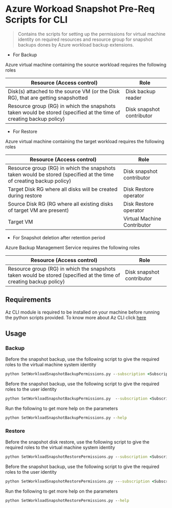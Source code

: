 # Azure Workoad Snapshot Pre-Req Scripts for CLI

> Contains the scripts for setting up the permissions for virtual machine identity on required resources
> and resource group for snapshot backups dones by Azure workload backup extensions.



+ For Backup

Azure virtual machine containing the source workload requires the following roles 

Resource (Access control)  |Role   
------ | ------
Disk(s) attached to the source VM (or the Disk RG), that are getting snapshotted |Disk backup reader |
|Resource group (RG) in which the snapshots taken would be stored (specified at the time of creating backup policy) |Disk snapshot contributor  |

+ For Restore

Azure virtual machine containing the target workload requires the following roles 

Resource (Access control)  |Role   
------ | ------
|Resource group (RG) in which the snapshots taken would be stored (specified at the time of creating backup policy)   |Disk snapshot contributor  |
|Target Disk RG where all disks will be created during restore  |Disk Restore operator   |
|Source Disk RG (RG where all existing disks of target VM are present)   |Disk Restore operator   |
|Target VM     |Virtual Machine Contributor    |

+ For Snapshot deletion after retention period

Azure Backup Management Service requires the following roles

Resource (Access control)  |Role
------ | ------
|Resource group (RG) in which the snapshots taken would be stored (specified at the time of creating backup policy)   |Disk snapshot contributor  |

## Requirements

Az CLI module is required to be installed on your machine before running the python scripts provided. To know more about Az CLI click [here](https://github.com/Azure/azure-cli/)

## Usage 

### Backup
Before the snapshot backup, use the following script to give the required roles to the virtual machine system identity

```cmd
python SetWorkloadSnapshotBackupPermissions.py --subscription <SubscriptionId> --vm-resource-group <VMResourceGroup> --vm-names  <SourceWorkloadVMName1> <SourceWorkloadVMName2> --disk-resource-groups <DiskResourceGroupsName> <DiskResourceGroupsName> --snapshot-resource-group <SnapshotResourceGroupName>
```

Before the snapshot backup, use the following script to give the required roles to the user identity

```cmd
python SetWorkloadSnapshotBackupPermissions.py  --subscription <SubscriptionId> --vm-resource-group <VMResourceGroup> --vm-names  <SourceWorkloadVMName1> <SourceWorkloadVMName2> --disk-resource-groups <DiskResourceGroupsName> <DiskResourceGroupsName> --snapshot-resource-group <SnapshotResourceGroupName> --identity-id <UserIdentityId>
```

Run the following to get more help on the parameters
```cmd
python SetWorkloadSnapshotBackupPermissions.py --help
```

### Restore

Before the snapshot disk restore, use the following script to give the required roles to the virtual machine system identity

```cmd
python SetWorkloadSnapshotRestorePermissions.py --subscription <SubscriptionId> --vm-resource-group <VMResourceGroup> --vm-names  <SourceWorkloadVMName1> <SourceWorkloadVMName2> --disk-resource-groups <DiskResourceGroupsName> <DiskResourceGroupsName> --snapshot-resource-group <SnapshotResourceGroupName> 
```

Before the snapshot backup, use the following script to give the required roles to the user identity

```cmd
python SetWorkloadSnapshotRestorePermissions.py ---subscription <SubscriptionId> --vm-resource-group <VMResourceGroup> --vm-names  <SourceWorkloadVMName1> <SourceWorkloadVMName2> --disk-resource-groups DiskResourceGroupsName> <DiskResourceGroupsName> --snapshot-resource-group <SnapshotResourceGroupName> --identity-id <UserIdentityId>
```

Run the following to get more help on the parameters
```cmd
python SetWorkloadSnapshotRestorePermissions.py --help
```
